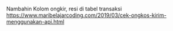 Nambahin Kolom ongkir, resi di tabel transaksi
https://www.maribelajarcoding.com/2019/03/cek-ongkos-kirim-menggunakan-api.html